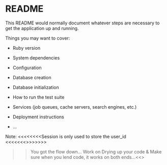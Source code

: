 # README



This README would normally document whatever steps are necessary to get the
application up and running.

Things you may want to cover:

* Ruby version

* System dependencies

* Configuration

* Database creation

* Database initialization

* How to run the test suite

* Services (job queues, cache servers, search engines, etc.)

* Deployment instructions

* ...

Note:
 <<<<<<<<Session is only used to store the user_id <<<<<<<>>>>>>>
 >> You got the flow down... Work on Drying up your code & Make sure when you lend code, it works on both ends...<<>
